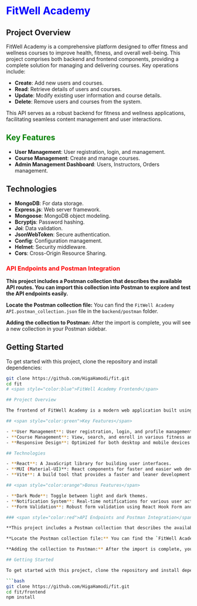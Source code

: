 # <span style="color:blue">FitWell Academy</span>

## Project Overview

FitWell Academy is a comprehensive platform designed to offer fitness and wellness courses to improve health, fitness, and overall well-being. This project comprises both backend and frontend components, providing a complete solution for managing and delivering courses. Key operations include:

- **Create**: Add new users and courses.
- **Read**: Retrieve details of users and courses.
- **Update**: Modify existing user information and course details.
- **Delete**: Remove users and courses from the system.

This API serves as a robust backend for fitness and wellness applications, facilitating seamless content management and user interactions.

## <span style="color:green">Key Features</span>

- **User Management**: User registration, login, and management.
- **Course Management**: Create and manage courses.
- **Admin Management Dashboard**: Users, Instructors, Orders management.

## Technologies

- **MongoDB**: For data storage.
- **Express.js**: Web server framework.
- **Mongoose**: MongoDB object modeling.
- **Bcryptjs**: Password hashing.
- **Joi**: Data validation.
- **JsonWebToken**: Secure authentication.
- **Config**: Configuration management.
- **Helmet**: Security middleware.
- **Cors**: Cross-Origin Resource Sharing.

### <span style="color:red">API Endpoints and Postman Integration</span>

**This project includes a Postman collection that describes the available API routes. You can import this collection into Postman to explore and test the API endpoints easily.**

**Locate the Postman collection file:** You can find the `FitWell Academy API.postman_collection.json` file in the `backend/postman` folder.

**Adding the collection to Postman:** After the import is complete, you will see a new collection in your Postman sidebar.

## Getting Started

To get started with this project, clone the repository and install dependencies:

```bash
git clone https://github.com/HigaHamodi/fit.git
cd fit
# <span style="color:blue">FitWell Academy Frontend</span>

## Project Overview

The frontend of FitWell Academy is a modern web application built using React, MUI (Material-UI) for the user interface components, and Vite as the build tool for a fast and efficient development experience. This application is designed to offer fitness and wellness courses, providing users with an intuitive and engaging interface to manage their health and fitness journey.

## <span style="color:green">Key Features</span>

- **User Management**: User registration, login, and profile management.
- **Course Management**: View, search, and enroll in various fitness and wellness courses.
- **Responsive Design**: Optimized for both desktop and mobile devices.

## Technologies

- **React**: A JavaScript library for building user interfaces.
- **MUI (Material-UI)**: React components for faster and easier web development.
- **Vite**: A build tool that provides a faster and leaner development experience for modern web projects.

## <span style="color:orange">Bonus Features</span>

- **Dark Mode**: Toggle between light and dark themes.
- **Notification System**: Real-time notifications for various user actions.
- **Form Validation**: Robust form validation using React Hook Form and Yup.

### <span style="color:red">API Endpoints and Postman Integration</span>

**This project includes a Postman collection that describes the available API routes. You can import this collection into Postman to explore and test the API endpoints easily.**

**Locate the Postman collection file:** You can find the `FitWell Academy API.postman_collection.json` file in the `backend/postman` folder.

**Adding the collection to Postman:** After the import is complete, you will see a new collection in your Postman sidebar.

## Getting Started

To get started with this project, clone the repository and install dependencies:

```bash
git clone https://github.com/HigaHamodi/fit.git
cd fit/frontend
npm install
